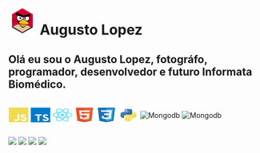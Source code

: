 # ![icon angrybird](AngryBirdRed.png) Augusto Lopez

## Olá eu sou o Augusto Lopez, fotográfo, programador, desenvolvedor e futuro Informata Biomédico.

<div style="display: inline_block"><br>
  <img align="center" alt="Js" height="30" width="40" src="https://raw.githubusercontent.com/devicons/devicon/master/icons/javascript/javascript-plain.svg">
  <img align="center" alt="Ts" height="30" width="40" src="https://raw.githubusercontent.com/devicons/devicon/master/icons/typescript/typescript-plain.svg">
  <img align="center" alt="React" height="30" width="40" src="https://raw.githubusercontent.com/devicons/devicon/master/icons/react/react-original.svg">
  <img align="center" alt="HTML" height="30" width="40" src="https://raw.githubusercontent.com/devicons/devicon/master/icons/html5/html5-original.svg">
  <img align="center" alt="CSS" height="30" width="40" src="https://raw.githubusercontent.com/devicons/devicon/master/icons/css3/css3-original.svg">
  <img align="center" alt="Python" height="30" width="40" src="https://raw.githubusercontent.com/devicons/devicon/master/icons/python/python-original.svg">
  <img align="center" alt="Mongodb" height="40" width="40" src="https://icongr.am/devicon/mongodb-original-wordmark.svg?color=fcfcfc">
  <img align="center" alt="Mongodb" height="80" width="100" src="https://icongr.am/devicon/nodejs-original-wordmark.svg?color=fcfcfc">
</div>
  
  ##
 
<div> 
  <a href="" rel=”noopener noreferer”><img src="https://img.shields.io/badge/YouTube-FF0000?style=for-the-badge&logo=youtube&logoColor=white" rel=”noopener noreferer”></a>
  <a href="https://www.instagram.com/augustophottos/" rel=”noopener noreferer”><img src="https://img.shields.io/badge/-Instagram-%23E4405F?style=for-the-badge&logo=instagram&logoColor=white" rel=”noopener noreferer”></a> 
  <a href = "mailto:augusto.lopez@ufcspa.edu.br"><img src="https://img.shields.io/badge/-Gmail-%23333?style=for-the-badge&logo=gmail&logoColor=white" rel=”noopener noreferer”></a>
  <a href="https://www.linkedin.com/in/augusto-lopez-n9photodesignerdeveloper" rel=”noopener noreferer”><img src="https://img.shields.io/badge/-LinkedIn-%230077B5?style=for-the-badge&logo=linkedin&logoColor=white" target="_blank" rel="noopener noreferer"></a> 
  
</div>
